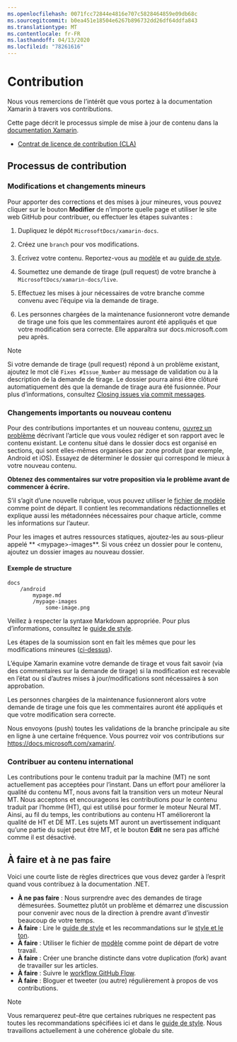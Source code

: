 ```yaml
---
ms.openlocfilehash: 0071fcc72844e4816e707c5828464859e09db68c
ms.sourcegitcommit: b0ea451e18504e6267b896732dd26df64ddfa843
ms.translationtype: MT
ms.contentlocale: fr-FR
ms.lasthandoff: 04/13/2020
ms.locfileid: "78261616"
---
```

# <a name="contributing"></a>Contribution

Nous vous remercions de l’intérêt que vous portez à la documentation Xamarin à travers vos contributions.

Cette page décrit le processus simple de mise à jour de contenu dans la [documentation Xamarin](https://docs.microsoft.com/xamarin).

- [Contrat de licence de contribution (CLA)](LICENSE)

## <a name="process-for-contributing"></a>Processus de contribution

### <a name="small-changes--edits"></a>Modifications et changements mineurs

Pour apporter des corrections et des mises à jour mineures, vous pouvez cliquer sur le bouton **Modifier** de n’importe quelle page et utiliser le site web GitHub pour contribuer, ou effectuer les étapes suivantes :

1. Dupliquez le dépôt `MicrosoftDocs/xamarin-docs`.

2. Créez une `branch` pour vos modifications.

3. Écrivez votre contenu. Reportez-vous au [modèle](contributing-guidelines/template.md) et au [guide de style](contributing-guidelines/voice-tone.md).

4. Soumettez une demande de tirage (pull request) de votre branche à `MicrosoftDocs/xamarin-docs/live`.

5. Effectuez les mises à jour nécessaires de votre branche comme convenu avec l’équipe via la demande de tirage.

6. Les personnes chargées de la maintenance fusionneront votre demande de tirage une fois que les commentaires auront été appliqués et que votre modification sera correcte. Elle apparaîtra sur docs.microsoft.com peu après.

> [!NOTE]
> Si votre demande de tirage (pull request) répond à un problème existant, ajoutez le mot clé `Fixes #Issue_Number` au message de validation ou à la description de la demande de tirage. Le dossier pourra ainsi être clôturé automatiquement dès que la demande de tirage aura été fusionnée. Pour plus d’informations, consultez [Closing issues via commit messages](https://help.github.com/articles/closing-issues-via-commit-messages/).

### <a name="big-changes-or-new-content"></a>Changements importants ou nouveau contenu

Pour des contributions importantes et un nouveau contenu, [ouvrez un problème](https://github.com/MicrosoftDocs/xamarin-docs/issues) décrivant l’article que vous voulez rédiger et son rapport avec le contenu existant. Le contenu situé dans le dossier docs est organisé en sections, qui sont elles-mêmes organisées par zone produit (par exemple, Android et iOS). Essayez de déterminer le dossier qui correspond le mieux à votre nouveau contenu. 

**Obtenez des commentaires sur votre proposition via le problème avant de commencer à écrire.**

S’il s’agit d’une nouvelle rubrique, vous pouvez utiliser le [fichier de modèle](../contributing-guidelines/template.md) comme point de départ. Il contient les recommandations rédactionnelles et explique aussi les métadonnées nécessaires pour chaque article, comme les informations sur l’auteur.

Pour les images et autres ressources statiques, ajoutez-les au sous-plieur appelé ** \<mypage>-images**. Si vous créez un dossier pour le contenu, ajoutez un dossier images au nouveau dossier.

#### <a name="example-structure"></a>Exemple de structure

```
docs
    /android
        mypage.md
        /mypage-images
            some-image.png
```

Veillez à respecter la syntaxe Markdown appropriée. Pour plus d’informations, consultez le [guide de style](../contributing-guidelines/template.md).

Les étapes de la soumission sont en fait les mêmes que pour les modifications mineures ([ci-dessus](#process-for-contributing)).

L’équipe Xamarin examine votre demande de tirage et vous fait savoir (via des commentaires sur la demande de tirage) si la modification est recevable en l’état ou si d’autres mises à jour/modifications sont nécessaires à son approbation.

Les personnes chargées de la maintenance fusionneront alors votre demande de tirage une fois que les commentaires auront été appliqués et que votre modification sera correcte.

Nous envoyons (push) toutes les validations de la branche principale au site en ligne à une certaine fréquence. Vous pourrez voir vos contributions sur https://docs.microsoft.com/xamarin/.

### <a name="contributing-to-international-content"></a>Contribuer au contenu international

Les contributions pour le contenu traduit par la machine (MT) ne sont actuellement pas acceptées pour l’instant. Dans un effort pour améliorer la qualité du contenu MT, nous avons fait la transition vers un moteur Neural MT. Nous acceptons et encourageons les contributions pour le contenu traduit par l’homme (HT), qui est utilisé pour former le moteur Neural MT. Ainsi, au fil du temps, les contributions au contenu HT amélioreront la qualité de HT et DE MT. Les sujets MT auront un avertissement indiquant qu’une partie du sujet peut être MT, et le bouton **Edit** ne sera pas affiché comme il est désactivé.

## <a name="dos-and-donts"></a>À faire et à ne pas faire

Voici une courte liste de règles directrices que vous devez garder à l’esprit quand vous contribuez à la documentation .NET.

- **À ne pas faire** : Nous surprendre avec des demandes de tirage démesurées. Soumettez plutôt un problème et démarrez une discussion pour convenir avec nous de la direction à prendre avant d’investir beaucoup de votre temps.
- **À faire** : Lire le [guide de style](contributing-guidelines/template.md) et les recommandations sur le [style et le ton](contributing-guidelines/voice-tone.md).
- **À faire** : Utiliser le fichier de [modèle](contributing-guidelines/template.md) comme point de départ de votre travail.
- **À faire** : Créer une branche distincte dans votre duplication (fork) avant de travailler sur les articles.
- **À faire** : Suivre le [workflow GitHub Flow](https://guides.github.com/introduction/flow/).
- **À faire** : Bloguer et tweeter (ou autre) régulièrement à propos de vos contributions.

> [!NOTE]
> Vous remarquerez peut-être que certaines rubriques ne respectent pas toutes les recommandations spécifiées ici et dans le [guide de style](contributing-guidelines/template.md). Nous travaillons actuellement à une cohérence globale du site. 
